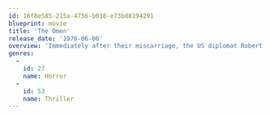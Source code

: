 ```yaml
---
id: 16f8e585-215a-4756-b018-e73bd8194291
blueprint: movie
title: 'The Omen'
release_date: '1976-06-06'
overview: 'Immediately after their miscarriage, the US diplomat Robert Thorn adopts the newborn Damien without the knowledge of his wife. Yet what he doesn’t know is that their new son is the son of the devil. A classic horror film with Gregory Peck from 1976.'
genres:
  -
    id: 27
    name: Horror
  -
    id: 53
    name: Thriller
---
```


